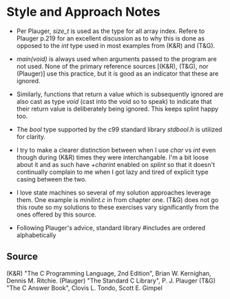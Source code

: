 Style and Approach Notes
===

* Per Plauger, _size_t_ is used as the type for all array index. Refere to Plauger p.219 for an excellent discussion as to why this is done as opposed to the _int_ type used in most examples from (K&R) and (T&G).

* _main(void)_ is always used when arguments passed to the program are not used. None of the primary reference sources [(K&R), (T&G), nor (Plauger)] use this practice, but it is good as an indicator that these are ignored.

* Similarly, functions that return a value which is subsequently ignored are also cast as type _void_ (cast into the void so to speak) to indicate that their return value is deliberately being ignored. This keeps splint happy too.

* The _bool_ type supported by the c99 standard library _stdbool.h_ is utilized for clarity.

* I try to make a clearer distinction between when I use _char_ vs _int_ even though during (K&R) times they were interchangable. I'm a bit loose about it and as such have _+charint_ enabled on *splint* so that it doesn't continually complain to me when I got lazy and tired of explicit type casing between the two.

* I love state machines so several of my solution approaches leverage them. One example is *minilint.c* in from chapter one. (T&G) does not go this route so my solutions to these exercises vary significantly from the ones offered by this source.

* Following Plauger's advice, standard library #includes are ordered alphabetically

## Source

(K&R) "The C Programming Language, 2nd Edition", Brian W. Kernighan, Dennis M. Ritchie.
(Plauger) "The Standard C Library", P. J. Plauger
(T&G) "The C Answer Book", Clovis L. Tondo, Scott E. Gimpel